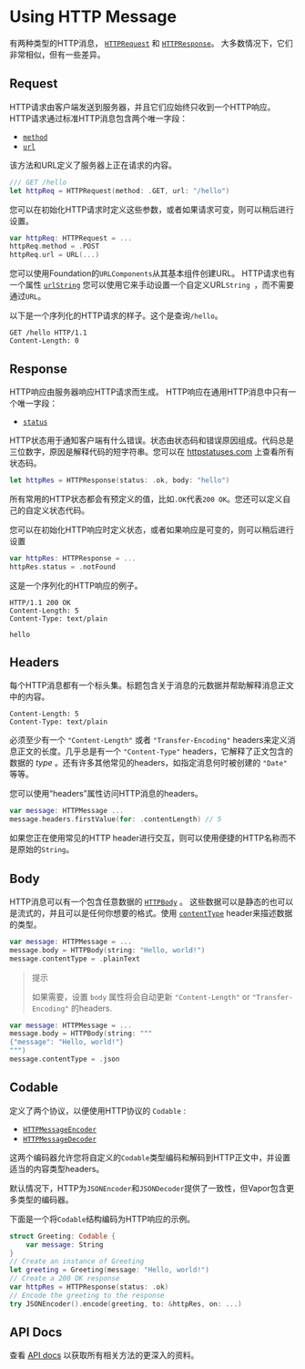 # Using HTTP Message

有两种类型的HTTP消息， [`HTTPRequest`](https://api.vapor.codes/http/latest/HTTP/Structs/HTTPRequest.html) 和 [`HTTPResponse`](https://api.vapor.codes/http/latest/HTTP/Structs/HTTPResponse.html)。 大多数情况下，它们非常相似，但有一些差异。

## Request

HTTP请求由客户端发送到服务器，并且它们应始终只收到一个HTTP响应。 HTTP请求通过标准HTTP消息包含两个唯一字段：

- [`method`](https://api.vapor.codes/http/latest/HTTP/Structs/HTTPRequest.html#/s:4HTTP11HTTPRequestV6methodXev)
- [`url`](https://api.vapor.codes/http/latest/HTTP/Structs/HTTPRequest.html#/s:4HTTP11HTTPRequestV3urlXev)

该方法和URL定义了服务器上正在请求的内容。

```swift
/// GET /hello
let httpReq = HTTPRequest(method: .GET, url: "/hello")
```

您可以在初始化HTTP请求时定义这些参数，或者如果请求可变，则可以稍后进行设置。

```swift
var httpReq: HTTPRequest = ...
httpReq.method = .POST
httpReq.url = URL(...)
```

您可以使用Foundation的`URLComponents`从其基本组件创建URL。 HTTP请求也有一个属性 [`urlString`](https://api.vapor.codes/http/latest/HTTP/Structs/HTTPRequest.html#/s:4HTTP11HTTPRequestV9urlStringSSv) 您可以使用它来手动设置一个自定义URL`String `，而不需要通过`URL`。

以下是一个序列化的HTTP请求的样子。这个是查询`/hello`。

```http
GET /hello HTTP/1.1
Content-Length: 0
```

## Response

HTTP响应由服务器响应HTTP请求而生成。 HTTP响应在通用HTTP消息中只有一个唯一字段：

- [`status`](https://api.vapor.codes/http/latest/HTTP/Structs/HTTPResponse.html#/s:4HTTP12HTTPResponseV6statusXev)

HTTP状态用于通知客户端有什么错误。状态由状态码和错误原因组成。代码总是三位数字，原因是解释代码的短字符串。您可以在 [httpstatuses.com](https://httpstatuses.com) 上查看所有状态码。

```swift
let httpRes = HTTPResponse(status: .ok, body: "hello")
```

所有常用的HTTP状态都会有预定义的值，比如`.OK`代表`200 OK`。您还可以定义自己的自定义状态代码。

您可以在初始化HTTP响应时定义状态，或者如果响应是可变的，则可以稍后进行设置

```swift
var httpRes: HTTPResponse = ...
httpRes.status = .notFound
```

这是一个序列化的HTTP响应的例子。

```http
HTTP/1.1 200 OK
Content-Length: 5
Content-Type: text/plain

hello
```

## Headers

每个HTTP消息都有一个标头集。标题包含关于消息的元数据并帮助解释消息正文中的内容。 

```http
Content-Length: 5
Content-Type: text/plain
```

必须至少有一个 `"Content-Length"` 或者 `"Transfer-Encoding"` headers来定义消息正文的长度。几乎总是有一个 `"Content-Type"` headers，它解释了正文包含的数据的 _type_ 。还有许多其他常见的headers，如指定消息何时被创建的 `"Date"` 等等。

您可以使用“headers”属性访问HTTP消息的headers。

```swift
var message: HTTPMessage ...
message.headers.firstValue(for: .contentLength) // 5
```

如果您正在使用常见的HTTP header进行交互，则可以使用便捷的HTTP名称而不是原始的`String`。

## Body

HTTP消息可以有一个包含任意数据的 [`HTTPBody`](https://api.vapor.codes/http/latest/HTTP/Structs/HTTPBody.html) 。 这些数据可以是静态的也可以是流式的，并且可以是任何你想要的格式。使用 [`contentType`](https://api.vapor.codes/http/latest/HTTP/Protocols/HTTPMessage.html#/s:4HTTP11HTTPMessagePAAE11contentTypeXev) header来描述数据的类型。

```swift
var message: HTTPMessage = ...
message.body = HTTPBody(string: "Hello, world!")
message.contentType = .plainText
```

> 提示
>
>    如果需要，设置 `body` 属性将会自动更新 `"Content-Length"` or `"Transfer-Encoding"` 的headers.
 
```swift
var message: HTTPMessage = ...
message.body = HTTPBody(string: """
{"message": "Hello, world!"}
""")
message.contentType = .json
```

## Codable

定义了两个协议，以便使用HTTP协议的 `Codable` :

- [`HTTPMessageEncoder`](https://api.vapor.codes/http/latest/HTTP/Protocols/HTTPMessageEncoder.html)
- [`HTTPMessageDecoder`](https://api.vapor.codes/http/latest/HTTP/Protocols/HTTPMessageDecoder.html)

这两个编码器允许您将自定义的`Codable`类型编码和解码到HTTP正文中，并设置适当的内容类型headers。

默认情况下，HTTP为`JSONEncoder`和`JSONDecoder`提供了一致性，但Vapor包含更多类型的编码器。

下面是一个将`Codable`结构编码为HTTP响应的示例。

```swift
struct Greeting: Codable {
    var message: String
}
// Create an instance of Greeting
let greeting = Greeting(message: "Hello, world!")
// Create a 200 OK response
var httpRes = HTTPResponse(status: .ok)
// Encode the greeting to the response
try JSONEncoder().encode(greeting, to: &httpRes, on: ...)
```

## API Docs

查看 [API docs](https://api.vapor.codes/http/latest/HTTP/index.html) 以获取所有相关方法的更深入的资料。
